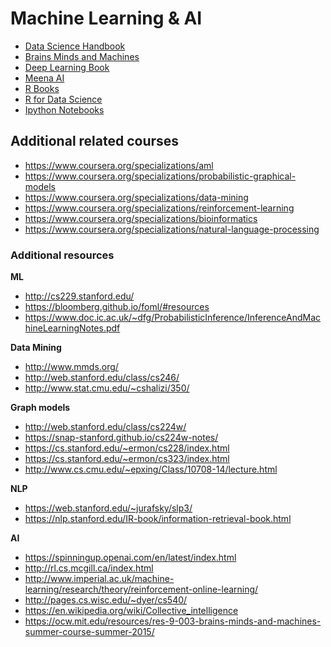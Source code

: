 # Machine Learning & AI

- [Data Science Handbook](https://jakevdp.github.io/PythonDataScienceHandbook/)
- [Brains Minds and Machines](https://cbmm.mit.edu/)
- [Deep Learning Book](https://d2l.ai/index.html)
- [Meena AI](https://ai.googleblog.com/2020/01/towards-conversational-agent-that-can.html)
- [R Books](https://bookdown.org/)
- [R for Data Science](https://r4ds.had.co.nz/index.html)
- [Ipython Notebooks](https://ipython-books.github.io/)

## Additional related courses
- https://www.coursera.org/specializations/aml
- https://www.coursera.org/specializations/probabilistic-graphical-models
- https://www.coursera.org/specializations/data-mining
- https://www.coursera.org/specializations/reinforcement-learning
- https://www.coursera.org/specializations/bioinformatics
- https://www.coursera.org/specializations/natural-language-processing

### Additional resources
**ML**
- http://cs229.stanford.edu/
- https://bloomberg.github.io/foml/#resources
- https://www.doc.ic.ac.uk/~dfg/ProbabilisticInference/InferenceAndMachineLearningNotes.pdf

**Data Mining**
- http://www.mmds.org/
- http://web.stanford.edu/class/cs246/
- http://www.stat.cmu.edu/~cshalizi/350/

**Graph models**
- http://web.stanford.edu/class/cs224w/
- https://snap-stanford.github.io/cs224w-notes/
- https://cs.stanford.edu/~ermon/cs228/index.html
- https://cs.stanford.edu/~ermon/cs323/index.html
- http://www.cs.cmu.edu/~epxing/Class/10708-14/lecture.html

**NLP**
- https://web.stanford.edu/~jurafsky/slp3/
- https://nlp.stanford.edu/IR-book/information-retrieval-book.html

**AI**
- https://spinningup.openai.com/en/latest/index.html
- http://rl.cs.mcgill.ca/index.html
- http://www.imperial.ac.uk/machine-learning/research/theory/reinforcement-online-learning/
- http://pages.cs.wisc.edu/~dyer/cs540/
- https://en.wikipedia.org/wiki/Collective_intelligence
- https://ocw.mit.edu/resources/res-9-003-brains-minds-and-machines-summer-course-summer-2015/